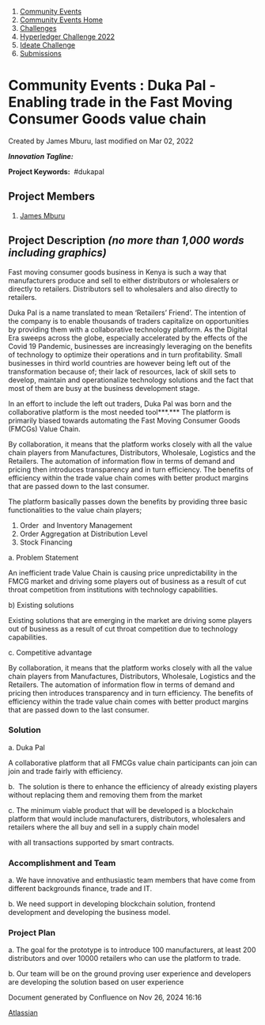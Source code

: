 1. [Community Events](index.html)
2. [Community Events Home](Community-Events-Home_21790731.html)
3. [Challenges](Challenges_21792347.html)
4. [Hyperledger Challenge 2022](Hyperledger-Challenge-2022_21792351.html)
5. [Ideate Challenge](Ideate-Challenge_21792356.html)
6. [Submissions](Submissions_21790825.html)

# Community Events : Duka Pal - Enabling trade in the Fast Moving Consumer Goods value chain

Created by James Mburu, last modified on Mar 02, 2022

***Innovation Tagline:*** 

**Project Keywords:**  #dukapal

## Project Members

1. [James Mburu](https://lf-hyperledger.atlassian.net/wiki/people/60ad229a9e21bd0071e499fd?ref=confluence)

## Project Description *(no more than 1,000 words including graphics)*

Fast moving consumer goods business in Kenya is such a way that manufacturers produce and sell to either distributors or wholesalers or directly to retailers. Distributors sell to wholesalers and also directly to retailers.

Duka Pal is a name translated to mean ‘Retailers’ Friend’. The intention of the company is to enable thousands of traders capitalize on opportunities by providing them with a collaborative technology platform. As the Digital Era sweeps across the globe, especially accelerated by the effects of the Covid 19 Pandemic, businesses are increasingly leveraging on the benefits of technology to optimize their operations and in turn profitability. Small businesses in third world countries are however being left out of the transformation because of; their lack of resources, lack of skill sets to develop, maintain and operationalize technology solutions and the fact that most of them are busy at the business development stage.

In an effort to include the left out traders, Duka Pal was born and the collaborative platform is the most needed tool***.*** The platform is primarily biased towards automating the Fast Moving Consumer Goods (FMCGs) Value Chain.

By collaboration, it means that the platform works closely with all the value chain players from Manufactures, Distributors, Wholesale, Logistics and the Retailers. The automation of information flow in terms of demand and pricing then introduces transparency and in turn efficiency. The benefits of efficiency within the trade value chain comes with better product margins that are passed down to the last consumer.

The platform basically passes down the benefits by providing three basic functionalities to the value chain players;

1. Order  and Inventory Management
2. Order Aggregation at Distribution Level
3. Stock Financing

a. Problem Statement

An inefficient trade Value Chain is causing price unpredictability in the FMCG market and driving some players out of business as a result of cut throat competition from institutions with technology capabilities.

b) Existing solutions

Existing solutions that are emerging in the market are driving some players out of business as a result of cut throat competition due to technology capabilities.

c. Competitive advantage

By collaboration, it means that the platform works closely with all the value chain players from Manufactures, Distributors, Wholesale, Logistics and the Retailers. The automation of information flow in terms of demand and pricing then introduces transparency and in turn efficiency. The benefits of efficiency within the trade value chain comes with better product margins that are passed down to the last consumer.

### Solution

a. Duka Pal

A collaborative platform that all FMCGs value chain participants can join can join and trade fairly with efficiency.

b.  The solution is there to enhance the efficiency of already existing players without replacing them and removing them from the market

c. The minimum viable product that will be developed is a blockchain platform that would include manufacturers, distributors, wholesalers and retailers where the all buy and sell in a supply chain model

with all transactions supported by smart contracts.

### Accomplishment and Team

a. We have innovative and enthusiastic team members that have come from different backgrounds finance, trade and IT.

b. We need support in developing blockchain solution, frontend development and developing the business model.

### Project Plan

a. The goal for the prototype is to introduce 100 manufacturers, at least 200 distributors and over 10000 retailers who can use the platform to trade. 

b. Our team will be on the ground proving user experience and developers are developing the solution based on user experience

Document generated by Confluence on Nov 26, 2024 16:16

[Atlassian](http://www.atlassian.com/)
